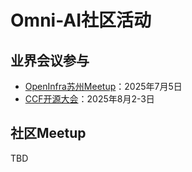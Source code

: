 # Omni-AI社区活动

## 业界会议参与

- [OpenInfra苏州Meetup](https://mp.weixin.qq.com/s/oPffGb_DK7uK40AW8s0_jA)：2025年7月5日
- [CCF开源大会](https://mp.weixin.qq.com/s/oodENT3IDfK483OhgOu7kg)：2025年8月2-3日

## 社区Meetup

TBD